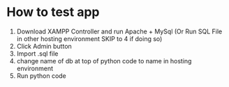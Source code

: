 # How to test app
1. Download XAMPP Controller and run Apache + MySql (Or Run SQL File in other hosting environment SKIP to 4 if doing so)
2. Click Admin button
3. Import .sql file
4. change name of db at top of python code to name in hosting environment
5. Run python code
